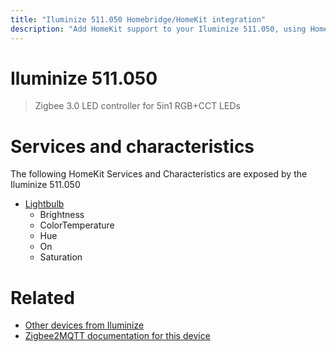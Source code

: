 ```yaml
---
title: "Iluminize 511.050 Homebridge/HomeKit integration"
description: "Add HomeKit support to your Iluminize 511.050, using Homebridge, Zigbee2MQTT and homebridge-z2m."
---
```

<!---
This file has been GENERATED using src/docgen/docgen.ts
DO NOT EDIT THIS FILE MANUALLY!
-->
# Iluminize 511.050
> Zigbee 3.0 LED controller for 5in1 RGB+CCT LEDs


# Services and characteristics
The following HomeKit Services and Characteristics are exposed by
the Iluminize 511.050

* [Lightbulb](../../light.md)
  * Brightness
  * ColorTemperature
  * Hue
  * On
  * Saturation


# Related
* [Other devices from Iluminize](../index.md#iluminize)
* [Zigbee2MQTT documentation for this device](https://www.zigbee2mqtt.io/devices/511.050.html)